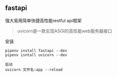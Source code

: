 ## fastapi

强大易用简单快捷高性能restful api框架

>uvicorn是一款实现ASGI的高性能web服务器接口

安装
```
pipenv install fastapi --dev
pipenv isntall uvicorn --dev

启动
uvicorn 文件名:app --reload
```

